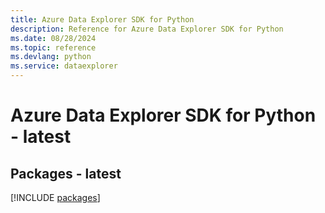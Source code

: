 ```yaml
---
title: Azure Data Explorer SDK for Python
description: Reference for Azure Data Explorer SDK for Python
ms.date: 08/28/2024
ms.topic: reference
ms.devlang: python
ms.service: dataexplorer
---
```

# Azure Data Explorer SDK for Python - latest
## Packages - latest
[!INCLUDE [packages](data-explorer-index.md)]